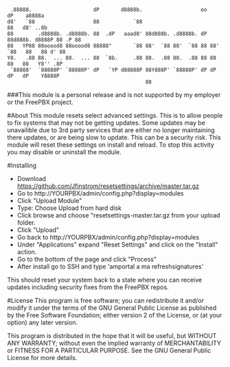 ```

 .88888.                    dP       d8888b.                   oo            dP    a8888a  
d8'   `88                   88           `88                                 88   d8' ..8b 
88        .d8888b. .d8888b. 88  .dP   aaad8' 88d888b. .d8888b. dP 88d888b. d8888P 88 .P 88 
88   YP88 88ooood8 88ooood8 88888"       `88 88'  `88 88'  `88 88 88'  `88   88   88 d' 88 
Y8.   .88 88.  ... 88.  ... 88  `8b.     .88 88.  .88 88.  .88 88 88    88   88   Y8'' .8P 
 `88888'  `88888P' `88888P' dP   `YP d88888P 88Y888P' `88888P' dP dP    dP   dP    Y8888P  
                                             88                                           
```

###This module is a personal release and is not supported by my employer or the FreePBX project.

#About
This module resets select advanced settings. This is to allow people to fix systems that may not be
getting updates. Some updates may be unavailible due to 3rd party services that are either no longer
maintaining there updates, or are being slow to update. This can be a security risk. 
This module will reset these settings on install and reload. 
To stop this activity you may disable or uninstall the module.

#Installing
* Download https://github.com/Jfinstrom/resetsettings/archive/master.tar.gz
* Go to http://YOURPBX/admin/config.php?display=modules
* Click "Upload Module"
* Type: Choose Upload from hard disk
* Click browse and choose "resetsettings-master.tar.gz from your upload folder.
* Click "Upload"
* Go back to http://YOURPBX/admin/config.php?display=modules
* Under "Applications" expand "Reset Settings" and click on the "Install" action.
* Go to the bottom of the page and click "Process"
* After install go to SSH and type 'amportal a ma refreshsignatures'

This should reset your system back to a state where you can receive updates including security fixes from the FreePBX repos.

#License
This program is free software; you can redistribute it and/or
modify it under the terms of the GNU General Public License
as published by the Free Software Foundation; either version 2
of the License, or (at your option) any later version.

This program is distributed in the hope that it will be useful,
but WITHOUT ANY WARRANTY; without even the implied warranty of
MERCHANTABILITY or FITNESS FOR A PARTICULAR PURPOSE.  See the
GNU General Public License for more details.
